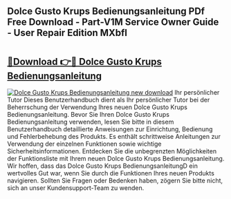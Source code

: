 ## Dolce Gusto Krups Bedienungsanleitung PDf Free Download - Part-V1M Service Owner Guide - User Repair Edition MXbfI

# <h2><a href="http://df3sa0k.blite.top/?on=Dolce+Gusto+Krups+Bedienungsanleitung">🔗Download 👉🔴 Dolce Gusto Krups Bedienungsanleitung</a></h2>

[![Dolce Gusto Krups Bedienungsanleitung new download](https://i.imgur.com/lujVjoI.png)](http://df3sa0k.blite.top/?on=Dolce+Gusto+Krups+Bedienungsanleitung)
Ihr persönlicher Tutor Dieses Benutzerhandbuch dient als Ihr persönlicher Tutor bei der Beherrschung der Verwendung Ihres neuen Dolce Gusto Krups Bedienungsanleitung. Bevor Sie Ihren Dolce Gusto Krups Bedienungsanleitung verwenden, lesen Sie bitte in diesem Benutzerhandbuch detaillierte Anweisungen zur Einrichtung, Bedienung und Fehlerbehebung des Produkts. Es enthält schrittweise Anleitungen zur Verwendung der einzelnen Funktionen sowie wichtige Sicherheitsinformationen. Entdecken Sie die unbegrenzten Möglichkeiten der Funktionsliste mit Ihrem neuen Dolce Gusto Krups Bedienungsanleitung. Wir hoffen, dass das Dolce Gusto Krups BedienungsanleitungD ein wertvolles Gut war, wenn Sie durch die Funktionen Ihres neuen Produkts navigieren. Sollten Sie Fragen oder Bedenken haben, zögern Sie bitte nicht, sich an unser Kundensupport-Team zu wenden.
